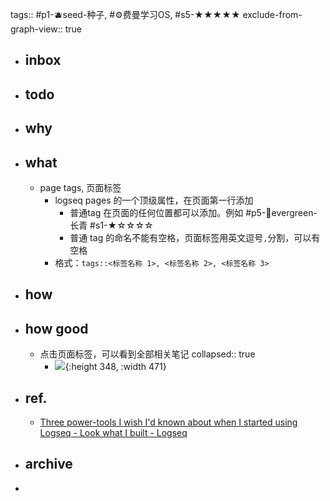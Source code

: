 tags:: #p1-🫐seed-种子, #⚙️费曼学习OS, #s5-★★★★★ 
exclude-from-graph-view:: true

- ## inbox
- ## todo
- ## why
- ## what
	- page tags, 页面标签
		- logseq pages 的一个顶级属性，在页面第一行添加
			- 普通tag 在页面的任何位置都可以添加。例如 #p5-🌲evergreen-长青 #s1-★☆☆☆☆
			- 普通 tag 的命名不能有空格，页面标签用英文逗号`,`分割，可以有空格
		- 格式：`tags::<标签名称 1>, <标签名称 2>, <标签名称 3>`
- ## how
- ## how good
	- 点击页面标签，可以看到全部相关笔记
	  collapsed:: true
		- ![](https://img.candobear.com/CleanShot%202023-12-20%20at%2016.29.54@2x.png){:height 348, :width 471}
- ## ref.
	- [Three power-tools I wish I'd known about when I started using Logseq - Look what I built - Logseq](https://discuss.logseq.com/t/three-power-tools-i-wish-id-known-about-when-i-started-using-logseq/1683)
- ## archive
-